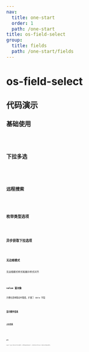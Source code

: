 ```yaml
---
nav:
  title: one-start
  order: 1
  path: /one-start
title: os-field-select
group:
  title: fields
  path: /one-start/fields
---
```


# os-field-select

## 代码演示

### 基础使用

<code src="../demos/field-select/simple.tsx" />

### 下拉多选

<code src="../demos/field-select/multiple.tsx" />

### 远程搜索

<code src="../demos/field-select/remote-search.tsx" />

### 枚举类型选项

<code src="../demos/field-select/value-enums.tsx" />

### 异步获取下拉选项

<code src="../demos/field-select/async-options.tsx" />

### 无边框模式

无边框模式样式和展示样式对齐

<code src="../demos/field-select/no-border.tsx" />

### value 富对象

方便在表单联动中取值，扩展了 data 字段

<code src="../demos/field-select/label-in-value.tsx" />

### 显示额外信息

<code src="../demos/field-select/show-info.tsx" />

### 占位信息

<code src="../demos/field-select/placeholder.tsx" />

<code src="../demos/field-select/dev.tsx" />

<API exports='["Settings", "Requests"]' src="../components/fields/select.tsx"></API>

### API

`export type OSSelectFieldAPI = HTMLSpanElement | (RefSelectProps & OSSelectBaseAPI);`

<API exports='["SelectBaseAPI"]' src="../components/fields/select.tsx"></API>
